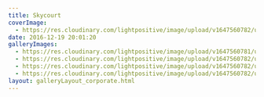 ```yaml
---
title: Skycourt
coverImage:
  - https://res.cloudinary.com/lightpositive/image/upload/v1647560782/uploads/Skycourt/Ferihegy_skycourt_vallalati-rendezveny_3.jpg
date: 2016-12-19 20:01:20
galleryImages: 
  - https://res.cloudinary.com/lightpositive/image/upload/v1647560781/uploads/Skycourt/ferihegy_sky.jpg
  - https://res.cloudinary.com/lightpositive/image/upload/v1647560782/uploads/Skycourt/Ferihegy_skycourt_vallalati-rendezveny_2.jpg
  - https://res.cloudinary.com/lightpositive/image/upload/v1647560782/uploads/Skycourt/Ferihegy_skycourt_vallalati-rendezveny.jpg
  - https://res.cloudinary.com/lightpositive/image/upload/v1647560782/uploads/Skycourt/Ferihegy_skycourt_vallalati-rendezveny_3.jpg
layout: galleryLayout_corporate.html
---
```

